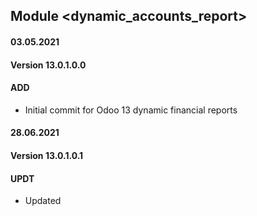 ## Module <dynamic_accounts_report>

#### 03.05.2021
#### Version 13.0.1.0.0
#### ADD
- Initial commit for Odoo 13 dynamic financial reports


#### 28.06.2021
#### Version 13.0.1.0.1
#### UPDT
- Updated



